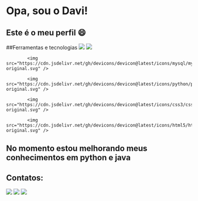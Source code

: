 # Opa, sou o Davi!
## Este é o meu perfil 😄 

##Ferramentas e tecnologias
<img src="https://cdn.jsdelivr.net/gh/devicons/devicon@latest/icons/java/java-original-wordmark.svg" />
            <img src="https://cdn.jsdelivr.net/gh/devicons/devicon@latest/icons/javascript/javascript-original.svg" />
          
            <img src="https://cdn.jsdelivr.net/gh/devicons/devicon@latest/icons/mysql/mysql-original.svg" />
          
            <img src="https://cdn.jsdelivr.net/gh/devicons/devicon@latest/icons/python/python-original.svg" />
          
            <img src="https://cdn.jsdelivr.net/gh/devicons/devicon@latest/icons/css3/css3-original.svg" />
          
            <img src="https://cdn.jsdelivr.net/gh/devicons/devicon@latest/icons/html5/html5-original.svg" />
          
## No momento estou melhorando meus conhecimentos em python e java


## Contatos:

<div>
<a href="https://instagram.com/davi.soares.s" target="_blank"><img loading="lazy" src="https://img.shields.io/badge/-Instagram-%23E4405F?style=for-the-badge&logo=instagram&logoColor=white" target="_blank"></a>
<a href = "mailto:daviuim@hotmail.com"><img loading="lazy" src="https://img.shields.io/badge/Gmail-D14836?style=for-the-badge&logo=gmail&logoColor=white" target="_blank"></a>
<a href="https://www.linkedin.com/in/davi-soares-3130a82b8" target="_blank"><img loading="lazy" src="https://img.shields.io/badge/-LinkedIn-%230077B5?style=for-the-badge&logo=linkedin&logoColor=white" target="_blank"></a>   
</div>

